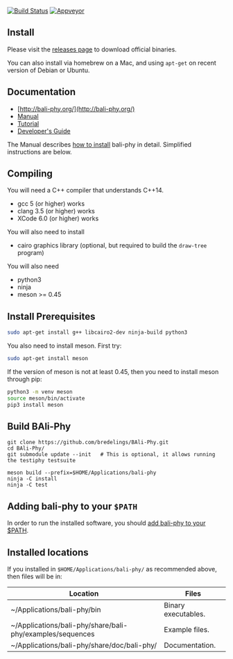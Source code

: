 [![Build Status](https://www.travis-ci.org/bredelings/BAli-Phy.svg?branch=master
)](https://www.travis-ci.org/bredelings/BAli-Phy)
[![Appveyor](https://ci.appveyor.com/api/projects/status/q68hnnoelqqvwsy2?svg=true)](https://ci.appveyor.com/project/bredelings/bali-phy)

Install
-------

Please visit the [releases page](http://www.bali-phy.org/download.php) to download official binaries.

You can also install via homebrew on a Mac, and using `apt-get` on recent version of Debian or Ubuntu.

Documentation
------------

* [http://bali-phy.org/](http://bali-phy.org/)
* [Manual](http://bali-phy.org/README.xhtml)
* [Tutorial](http://bali-phy.org/Tutorial3.html)
* [Developer's Guide](http://bali-phy.org/developer.html)

The Manual describes [how to install](http://bali-phy.org/README.xhtml#installation) bali-phy in detail.  Simplified instructions are below.

Compiling
---------

You will need a C++ compiler that understands C++14.  
 * gcc 5 (or higher) works
 * clang 3.5 (or higher) works
 * XCode 6.0 (or higher) works

You will also need to install
 * cairo graphics library (optional, but required to build the `draw-tree` program)

You will also need
 * python3
 * ninja
 * meson >= 0.45

Install Prerequisites
---------------------
```bash
sudo apt-get install g++ libcairo2-dev ninja-build python3
```
You also need to install meson.  First try:
```bash
sudo apt-get install meson
```

If the version of meson is not at least 0.45, then you need to install
meson through pip:
```bash
python3 -m venv meson
source meson/bin/activate
pip3 install meson
```

Build BAli-Phy
--------------
```
git clone https://github.com/bredelings/BAli-Phy.git
cd BAli-Phy/
git submodule update --init   # This is optional, it allows running the testiphy testsuite

meson build --prefix=$HOME/Applications/bali-phy
ninja -C install
ninja -C test
```

Adding bali-phy to your `$PATH`
------------------------------

In order to run the installed software, you should [add bali-phy to your $PATH](http://bali-phy.org/README.xhtml#path).

Installed locations
------------------

If you installed in `$HOME/Applications/bali-phy/` as recommended above, then files will be in:

| Location                                                       | Files                   |
| -------------------------------------------------------------- | ----------------------- |
| ~/Applications/bali-phy/bin                                    | Binary executables.     |
| ~/Applications/bali-phy/share/bali-phy/examples/sequences      | Example files.          |
| ~/Applications/bali-phy/share/doc/bali-phy/                    | Documentation.          |


